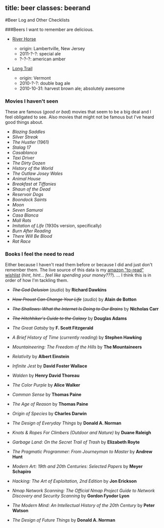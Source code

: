 title: beer
classes: beerand
---

#Beer Log and Other Checklists

<div id="listing"></div>

<div class="list" data-list="beer" markdown="1">

###Beers I want to remember are delicious.
* [River Horse](http://www.riverhorse.com/)

    + origin: Lambertville, New Jersey
    + 2011-?-?: special ale
    + ?-?-?: american amber

* [Long Trail](http://www.longtrail.com/)

    + origin: Vermont
    + 2010-?-?: double bag ale
    + 2010-10-31: harvest brown ale; absolutely awesome
</div><!--//[beer]-->

<div class="list" data-list="movies" markdown="1">

### Movies I haven't seen
These are famous (_good or bad_) movies that seem to be a big deal and I feel
obligated to see. Also movies that might not be famous but I've heard good
things about.

+ <cite>Blazing Saddles</cite>
+ <cite>Silver Streak</cite>
+ <cite>The Hustler</cite> (1961)
+ <cite>Stalag 17</cite>
+ <cite>Casablanca</cite>
+ <cite>Taxi Driver</cite>
+ <cite>The Dirty Dozen</cite>
+ <cite>History of the World</cite>
+ <cite>The Outlaw Josey Wales</cite>
+ <cite>Animal House</cite>
+ <cite>Breakfast at Tiffanies</cite>
+ <cite>Shaun of the Dead</cite>
+ <cite>Reservoir Dogs</cite>
+ <cite>Boondock Saints</cite>
+ <cite>Moon</cite>
+ <cite>Seven Samurai</cite>
+ <cite>Casa Blanca</cite>
+ <cite>Mall Rats</cite>
+ <cite>Imitation of Life</cite> (1930s version, specifically)
+ <cite>Burn After Reading</cite>
+ <cite>There Will Be Blood</cite>
+ <cite>Rat Race</cite>

</div><!--//[movies]-->

<div class="list" data-list="books" markdown="1">

### Books I feel the need to read
Either because I haven't read them before or because I did and just don't
remember them. The live source of this data is my [amazon "to-read"
wishlist][amazon_toread] (_hint, hint... feel like spending your money???_).
... I think this is in order of how I'm tackling them.

* <del><cite>The God Delusion</cite></del> (*audio*)
  <span class="attribution">by <b>Richard Dawkins</b></span>

* <del><cite>How Proust Can Change Your Life</cite></del> (*audio*)
  <span class="attribution">by <b>Alain de Botton</b></span>

* <del><cite>The Shallows: What the Internet Is Doing to Our Brains</cite></del>
  <span class="attribution">by <b>Nicholas Carr</b></span>

* <del><cite>The Hitchhiker's Guide to the Galaxy</cite></del>
  <span class="attribution">by <b>Douglas Adams</b></span>

* <cite>The Great Gatsby</cite>
  <span class="attribution">by <b>F. Scott Fitzgerald</b></span>

* <cite>A Brief History of Time</cite> (*currently reading*)
  <span class="attribution">by <b>Stephen Hawking</b></span>

* <cite>Mountaineering: The Freedom of the Hills</cite>
  <span class="attribution">by <b>The Mountaineers</b></span>

* <cite>Relativity</cite>
  <span class="attribution">by <b>Albert Einstein</b></span>

* <cite>Infinite Jest</cite>
  <span class="attribution">by <b>David Foster Wallace</b></span>

* <cite>Walden</cite>
  <span class="attribution">by <b>Henry David Thoreau</b></span>

* <cite>The Color Purple</cite>
  <span class="attribution">by <b>Alice Walker</b></span>

* <cite>Common Sense</cite>
  <span class="attribution">by <b>Thomas Paine</b></span>

* <cite>The Age of Reason</cite>
  <span class="attribution">by <b>Thomas Paine</b></span>

* <cite>Origin of Species</cite>
  <span class="attribution">by <b>Charles Darwin</b></span>

* <cite>The Design of Everyday Things</cite>
  <span class="attribution">by <b>Donald A. Norman</b></span>

* <cite>Knots & Ropes For Climbers (Outdoor and Nature)</cite>
  <span class="attribution">by <b>Duane Raleigh</b></span>

* <cite>Garbage Land: On the Secret Trail of Trash</cite>
  <span class="attribution">by <b>Elizabeth Royte</b></span>

* <cite>The Pragmatic Programmer: From Journeyman to Master</cite>
  <span class="attribution">by <b>Andrew Hunt</b></span>

* <cite>Modern Art: 19th and 20th Centuries: Selected Papers</cite>
  <span class="attribution">by <b>Meyer Schapiro</b></span>

* <cite>Hacking: The Art of Exploitation, 2nd Edition</cite>
  <span class="attribution">by <b>Jon Erickson</b></span>

* <cite>Nmap Network Scanning: The Official Nmap Project Guide to Network Discovery and Security Scanning</cite>
  <span class="attribution">by <b>Gordon Fyodor Lyon</b></span>

* <cite>The Modern Mind: An Intellectual History of the 20th Century</cite>
  <span class="attribution">by <b>Peter Watson</b></span>

* <cite>The Design of Future Things</cite>
  <span class="attribution">by <b>Donald A. Norman</b></span>

[amazon_toread]: http://amzn.com/w/21LWOXBICKV4W

</div><!--//[books]-->

